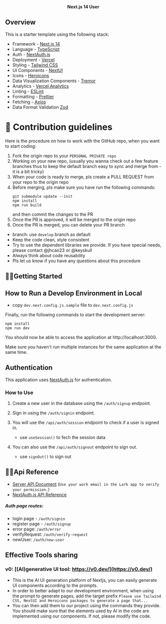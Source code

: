 
<div align="center"><strong>Next.js 14 User</strong></div>
</div>

## Overview

This is a starter template using the following stack:

- Framework - [Next.js 14](https://nextjs.org/14)
- Language - [TypeScript](https://www.typescriptlang.org)
- Auth - [NextAuth.js](https://next-auth.js.org)
- Deployment - [Vercel](https://vercel.com/docs/concepts/next.js/overview)
- Styling - [Tailwind CSS](https://tailwindcss.com)
- UI Components - [NextUI](https://nextui.org/)
- Icons - [Heroicons](https://heroicons.com/)
- Data Visualization Components - [Tremor](https://www.tremor.so)
- Analytics - [Vercel Analytics](https://vercel.com/analytics)
- Linting - [ESLint](https://eslint.org)
- Formatting - [Prettier](https://prettier.io)
- Fetching - [Axios](https://github.com/axios/axios)
- Data Format Validation [Zod](https://zod.dev/)


# 🌈 Contribution guidelines
Here is the procedure on how to work with the GitHub repo, when you want to start coding:
1. Fork the origin repo to your `PERSONAL PRIVATE repo`
2. Working on your new repo, (usually you wanna check out a few feature branches thus to keep the default branch easy to sync and merge from - it is a bit tricky)
3. When your code is ready to merge, pls create a PULL REQUEST from your repo to the origin repo
4. Before merging, pls make sure you have run the following commands:
   ```console
   git submodule update --init
   npm install
   npm run build
   ```
   and then commit the changes to the PR
5. Once the PR is approved, it will be merged to the origin repo
6. Once the PR is merged, you can delete your PR branch

- branch: use `develop` branch as default
- Keep the code clean, style consistent
- Try to use the dependent libraries we provide. If you have special needs, please contact @jhcao23 or @keyskull 
- Always think about code reusability
- Pls let us know if you have any questions about this procedure


## 🙋‍♀️Getting Started

## How to Run a Develop Environment in Local 

* copy `dev.next.config.js.sample` file to `dev.next.config.js`

Finally, run the following commands to start the development server:

```console
npm install
npm run dev
```

You should now be able to access the application at http://localhost:3000.

Make sure you haven't run multiple instances for the same application at the same time.

## Authentication

This application uses [NextAuth.js](https://next-auth.js.org) for authentication.

### How to Use

1. Create a new user in the database using the `/auth/signup` endpoint.

2. Sign in using the `/auth/signin` endpoint.

3. You will use the `/api/auth/session` endpoint to check if a user is signed in.
   * use `useSession()` to fech the session data

4. You can also use the `/api/auth/signout` endpoint to sign out.
   * use `signOut()` to sign out

## 👩‍💻Api Reference

* [Server API Document](https://doc.mitech.ai/) (`Use your work email in the Lark app to verify your permission.`)
* [NextAuth.js API Reference](https://next-auth.js.org/getting-started/rest-api)

##### Auth page routes:
* login page - `/auth/signin`
* register page - `/auth/signup`
* error page: `/auth/error`
* verifyRequest: `/auth/verify-request`
* newUser: `/auth/new-user`



## Effective Tools sharing
### v0: [(AI)generative UI tool: https://v0.dev/](https://v0.dev/)
- This is the AI UI generation platform of Nextjs, you can easily generate UI components according to the prompts. 
- In order to better adapt to our development environment, when using the prompt to generate pages, add the target prefix `Please use Tailwind CSS, NextUI and Heroicons packages to generate a page that...`
- You can then add them to our project using the commands they provide. You should make sure that the elements used by AI in the code are implemented using our components. If not, please modify the code.
